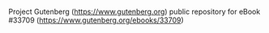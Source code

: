 Project Gutenberg (https://www.gutenberg.org) public repository for eBook #33709 (https://www.gutenberg.org/ebooks/33709)
